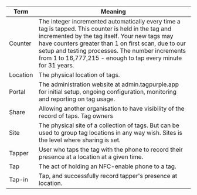 | Term | Meaning |
|--------|------------|
| Counter | The integer incremented automatically every time a tag is tapped. This counter is held in the tag and incremented by the tag itself. Your new tags may have counters greater than 1 on first scan, due to our setup and testing processes. The number increments from 1 to 16,777,215 - enough to tap every minute for 31 years. |
| Location | The physical location of tags. |
| Portal| The administration website at admin.tagpurple.app for initial setup, ongoing configuration, monitoring and reporting on tag usage. |
| Share | Allowing another organisation to have visibility of the record of taps. Tag owners|
| Site     | The physical site of a collection of tags. But can be used to group tag locations in any way wish. Sites is the level where sharing is set. |
| Tapper | User who taps the tag with the phone to record their presence at a location at a given time. |
| Tap | The act of holding an NFC-enable phone to a tag. |
| Tap-in | Tap, and successfully record tapper's presence at location.  |


<!--stackedit_data:
eyJoaXN0b3J5IjpbMTA0Mzg5OTYzMiwxOTYzMDI3NDA3LC0xND
E5NTgxODIxLDE2MzU0MDM2NDksLTEyMzMxNjkxODhdfQ==
-->